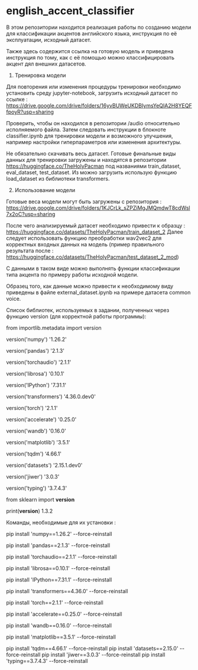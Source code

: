 # english_accent_classifier

В этом репозитории находится реализация работы по созданию модели для классификации акцентов английского языка, инструкция по её эксплуатации, исходный датасет.

Также здесь содержится ссылка на готовую модель и приведена инструкция по тому, как с её помощью можно классифицировать акцент дял внешних датасетов.

1) Тренировка модели

Для повторения или изменения процедуры тренировки необходимо установить среду jupyter-notebook, загрузить исходный датасет по ссылке :
https://drive.google.com/drive/folders/16yvBUWeUKDBIymsYeQIA2H8YEQFfpoyR?usp=sharing

Проверить, чтобы он находился в репозитории /audio относительно исполняемого файла. Затем следовать инструкции в блокноте classifier.ipynb для тренировки модели и возможного улучшения, например настройки гиперпараметров или изменения архитектуры.

Не обязательно скачивать весь датасет. Готовые финальные виды данных для тренировки загружены и находятся в репозитории https://huggingface.co/TheHolyPacman под названиями train_dataset, eval_dataset, test_dataset. Из можно загрузить использую функцию load_dataset из библиотеки transformers. 

2) Использование модели
   
Готовые веса модели могут быть загружены с репозитория :
   https://drive.google.com/drive/folders/1KJCrLk_sZPZiMgJMQmdwT8cdWsl7x2oC?usp=sharing
   
После чего анализируемый датасет необходимо привести к образцу : https://huggingface.co/datasets/TheHolyPacman/train_dataset_2
Далее следует использовать функцию преобработки wav2vec2 для корректных входных данных на модель (пример правильного результата после : https://huggingface.co/datasets/TheHolyPacman/test_dataset_2_mod)

С данными в таком виде можно выполнять функции классификации типа акцента по примеру работы исходной модели.

Образец того, как данные можно привести к необходимому виду приведены в файле external_dataset.ipynb на примере датасета common voice.

Список библиотек, используемых в задании, полученных через функцию version (для корректной работы программы):

from importlib.metadata import version

version('numpy') 	'1.26.2'

version('pandas')	'2.1.3'

version('torchaudio')	'2.1.1'

version('librosa')	'0.10.1'

version('IPython')	'7.31.1'

version('transformers')	'4.36.0.dev0'

version('torch')		'2.1.1'

version('accelerate')	'0.25.0'

version('wandb')	'0.16.0'

version('matplotlib')	'3.5.1'

version('tqdm')		‘4.66.1'

version('datasets')	'2.15.1.dev0'

version('jiwer')		'3.0.3'

version('typing')	'3.7.4.3'


from sklearn import __version__

print(__version__)  1.3.2


Команды, необходимые для их установки :

pip install 'numpy==1.26.2' --force-reinstall

pip install 'pandas==2.1.3' --force-reinstall

pip install 'torchaudio==2.1.1' --force-reinstall

pip install 'librosa==0.10.1' --force-reinstall

pip install 'IPython==7.31.1' --force-reinstall

pip install 'transformers==4.36.0' --force-reinstall

pip install 'torch==2.1.1' --force-reinstall

pip install 'accelerate==0.25.0' --force-reinstall

pip install 'wandb==0.16.0' --force-reinstall

pip install 'matplotlib==3.5.1' --force-reinstall

pip install 'tqdm==4.66.1' --force-reinstall
pip install 'datasets==2.15.0' --force-reinstall
pip install 'jiwer==3.0.3' --force-reinstall
pip install 'typing==3.7.4.3' --force-reinstall
